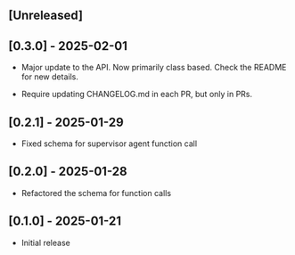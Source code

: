 ## [Unreleased]

## [0.3.0] - 2025-02-01

- Major update to the API. Now primarily class based.
  Check the README for new details.

- Require updating CHANGELOG.md in each PR, but only in PRs.

## [0.2.1] - 2025-01-29

- Fixed schema for supervisor agent function call

## [0.2.0] - 2025-01-28

- Refactored the schema for function calls

## [0.1.0] - 2025-01-21

- Initial release
